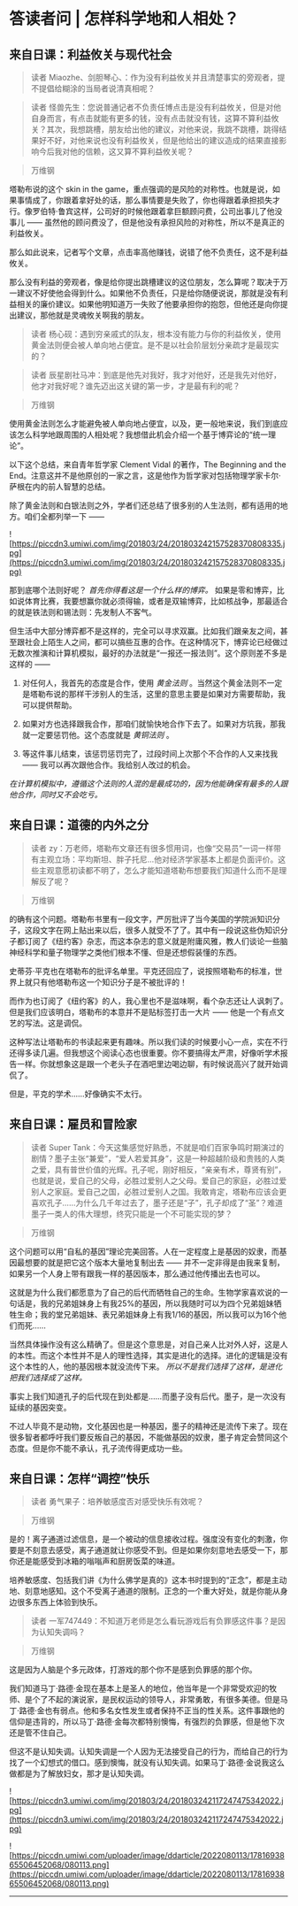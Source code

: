 # 答读者问 | 怎样科学地和人相处？

## 来自日课：利益攸关与现代社会

> 读者 Miaozhe、剑胆琴心、：作为没有利益攸关并且清楚事实的旁观者，提不提倡给糊涂的当局者说清真相呢？

> 读者 怪兽先生：您说普通记者不负责任博点击是没有利益攸关，但是对他自身而言，有点击就能有更多的钱，没有点击就没有钱，这算不算利益攸关？其次，我想跳槽，朋友给出他的建议，对他来说，我跳不跳槽，跳得结果好不好，对他来说也没有利益攸关，但是他给出的建议造成的结果直接影响今后我对他的信赖，这又算不算利益攸关呢？

> 万维钢

塔勒布说的这个 skin in the game，重点强调的是风险的对称性。也就是说，如果事情成了，你跟着拿好处的话，那么事情要是失败了，你也得跟着承担损失才行。像罗伯特·鲁宾这样，公司好的时候他跟着拿巨额顾问费，公司出事儿了他没事儿 —— 虽然他的顾问费没了，但是他没有承担风险的对称性，所以不是真正的利益攸关。

那么如此说来，记者写个文章，点击率高他赚钱，说错了他不负责任，这不是利益攸关。

那么没有利益的旁观者，像是给你提出跳槽建议的这位朋友，怎么算呢？取决于万一建议不好使他会得到什么。如果他不负责任，只是给你随便说说，那就是没有利益相关的廉价建议。如果他明知道万一失败了他要承担你的抱怨，但他还是向你提出建议，那他就是灵魂攸关啊我的朋友。

> 读者 杨心砚：遇到穷亲戚式的队友，根本没有能力与你的利益攸关，使用黄金法则便会被人单向地占便宜。是不是以社会阶层划分亲疏才是最现实的？

> 读者 辰星剧社马冲：到底是他先对我好，我才对他好，还是我先对他好，他才对我好呢？谁先迈出这关键的第一步，才是最有利的呢？

> 万维钢

使用黄金法则怎么才能避免被人单向地占便宜，以及，更一般地来说，我们到底应该怎么科学地跟周围的人相处呢？我想借此机会介绍一个基于博弈论的“统一理论”。

以下这个总结，来自青年哲学家 Clement Vidal 的著作，The Beginning and the End。注意这并不是他原创的一家之言，这是他作为哲学家对包括物理学家卡尔·萨根在内的前人智慧的总结。

除了黄金法则和白银法则之外，学者们还总结了很多别的人生法则，都有适用的地方。咱们全都列举一下 ——

![https://piccdn3.umiwi.com/img/201803/24/201803242157528370808335.jpg](https://piccdn3.umiwi.com/img/201803/24/201803242157528370808335.jpg)

那到底哪个法则好呢？ *首先你得看这是一个什么样的博弈。* 如果是零和博弈，比如说体育比赛，我要想赢你就必须得输，或者是双输博弈，比如核战争，那最适合的就是铁法则和锡法则：先发制人不客气。

但生活中大部分博弈都不是这样的，完全可以寻求双赢。比如我们跟亲友之间，甚至跟社会上陌生人之间，都可以搞些互惠的合作。在这种情况下，博弈论已经做过无数次推演和计算机模拟，最好的办法就是“一报还一报法则”。这个原则差不多是这样的 ——

1. 对任何人，我首先的态度是合作，使用 *黄金法则* 。当然这个黄金法则不一定是塔勒布说的那样干涉别人的生活，这里的意思主要是如果对方需要帮助，我可以提供帮助。

2. 如果对方也选择跟我合作，那咱们就愉快地合作下去了。如果对方坑我，那我就一定要惩罚他。这个态度就是 *黄铜法则* 。

3. 等这件事儿结束，该惩罚惩罚完了，过段时间上次那个不合作的人又来找我 —— 我可以再次跟他合作。我给别人改过的机会。

 *在计算机模拟中，遵循这个法则的人混的是最成功的，因为他能确保有最多的人跟他合作，同时又不会吃亏。*

## 来自日课：道德的内外之分

> 读者 zy：万老师，塔勒布文章还有很多惯用词，也像“交易员”一词一样带有主观立场：平均斯坦、胖子托尼...他对经济学家基本上都是负面评价。这些主观意愿初读都不明了，怎么才能知道塔勒布想要我们知道什么而不是理解反了呢？

> 万维钢

的确有这个问题。塔勒布书里有一段文字，严厉批评了当今美国的学院派知识分子，这段文字在网上贴出来以后，很多人就受不了了。其中有一段说这些伪知识分子都订阅了《纽约客》杂志，而这本杂志的意义就是附庸风雅，教人们谈论一些脑神经科学和量子物理学之类他们根本不懂、但是还想假装懂的东西。

史蒂芬·平克也在塔勒布的批评名单里。平克还回应了，说按照塔勒布的标准，世界上就只有他塔勒布这一个知识分子是不被批评的！

而作为也订阅了《纽约客》的人，我心里也不是滋味啊，看个杂志还让人讽刺了。但是我们应该明白，塔勒布的本意并不是贴标签打击一大片 —— 他是一个有点文艺的写法。这是调侃。

这种写法让塔勒布的书读起来更有趣味。所以我们读的时候要小心一点，实在不行还得多读几遍。但我想这个阅读心态也很重要。你不要搞得太严肃，好像听学术报告一样。你就想象这是跟一个老头子在酒吧里边喝边聊，有时候说高兴了就开始调侃了。

但是，平克的学术……好像确实不太行。

## 来自日课：雇员和冒险家

> 读者 Super Tank：今天这集感觉好熟悉，不就是咱们百家争鸣时期演过的剧情？墨子主张“兼爱”，“爱人若爱其身”，这是一种超越阶级和贵贱的人类之爱，具有普世价值的光辉。孔子呢，刚好相反，“亲亲有术，尊贤有别”，也就是说，爱自己的父母，必胜过爱别人之父母。爱自己的家庭，必胜过爱别人之家庭。爱自己之国，必胜过爱别人之国。我敢肯定，塔勒布应该会更喜欢孔子……为什么几千年过去了，墨子还是“子”，孔子却成了“圣”？难道墨子一类人的伟大理想，终究只能是一个不可能实现的梦？

> 万维钢

这个问题可以用“自私的基因”理论完美回答。人在一定程度上是基因的奴隶，而基因最想要的就是把它这个版本大量地复制出去 —— 并不一定非得是由我来复制，如果另一个人身上带有跟我一样的基因版本，那么通过他传播出去也可以。

这就是为什么我们都愿意为了自己的后代而牺牲自己的生命。生物学家喜欢说的一句话是，我的兄弟姐妹身上有我25%的基因，所以我随时可以为四个兄弟姐妹牺牲生命；我的堂兄弟姐妹、表兄弟姐妹身上有我1/16的基因，所以我可以为16个他们而死……

当然具体操作没有这么精确了。但是这个意思是，对自己亲人比对外人好，这是人的本性。而这个本性并不是人的理性选择，其实是进化的选择。进化的逻辑是没有这个本性的人，他的基因根本就没流传下来。 *所以不是我们选择了这样，是进化把我们选择成了这样。*

事实上我们知道孔子的后代现在到处都是……而墨子没有后代。墨子，是一次没有延续的基因突变。

不过人毕竟不是动物，文化基因也是一种基因，墨子的精神还是流传下来了。现在很多智者都呼吁我们要反叛自己的基因，不能做基因的奴隶，墨子肯定会赞同这个态度。但是你不能不承认，孔子流传得更成功一些。

## 来自日课：怎样“调控”快乐

> 读者 勇气果子：培养敏感度否对感受快乐有效呢？

> 万维钢

是的！离子通道过滤信息，是一个被动的信息接收过程。强度没有变化的刺激，你要是不刻意去感受，离子通道就让你感受不到。但是如果你刻意地去感受一下，那你还是能感受到冰箱的嗡嗡声和厨房饭菜的味道。

培养敏感度、包括我们讲《为什么佛学是真的》这本书时提到的“正念”，都是主动地、刻意地感知。这个不受离子通道的限制。正念的一个重大好处，就是你能从身边很多东西上体验到快乐。

> 读者 一军747449：不知道万老师是怎么看玩游戏后有负罪感这件事？是因为认知失调吗？

> 万维钢

这是因为人脑是个多元政体，打游戏的那个你不是感到负罪感的那个你。

我们知道马丁·路德·金现在基本上是圣人的地位，他当年是一个非常受欢迎的牧师、是个了不起的演说家，是民权运动的领导人，非常勇敢，有很多美德。但是马丁·路德·金也有弱点。他和多名女性发生或者保持不正当的性关系。这件事跟他的信仰是违背的，所以马丁·路德·金每次都特别懊悔，有强烈的负罪感，但是他下次还是管不住自己。

但这不是认知失调。认知失调是一个人因为无法接受自己的行为，而给自己的行为找了一个幻想式的借口。感到懊悔，就没有认知失调。如果马丁·路德·金说我这么做都是为了解放妇女，那才是认知失调。

![https://piccdn3.umiwi.com/img/201803/24/201803242117247475342022.jpg](https://piccdn3.umiwi.com/img/201803/24/201803242117247475342022.jpg)

![https://piccdn.umiwi.com/uploader/image/ddarticle/2022080113/1781693865506452068/080113.png](https://piccdn.umiwi.com/uploader/image/ddarticle/2022080113/1781693865506452068/080113.png)

---
